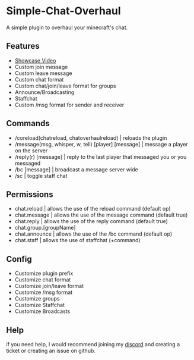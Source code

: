 # Simple-Chat-Overhaul

A simple plugin to overhaul your minecraft's chat.

## Features

- [Showcase Video](https://youtu.be/IM39twCHZt8)
- Custom join message
- Custom leave message
- Custom chat format
- Custom chat/join/leave format for groups
- Announce/Broadcasting
- Staffchat
- Custom /msg format for sender and receiver

## Commands

- /coreload(chatreload, chatoverhaulreload) | reloads the plugin
- /message(msg, whisper, w, tell) [player] [message] | message a player on the server
- /reply(r) [message] | reply to the last player that messaged you or you messaged
- /bc [message] | broadcast a message server wide
- /sc | toggle staff chat

## Permissions

- chat.reload | allows the use of the reload command (default op)
- chat.message | allows the use of the message command (default true)
- chat.reply | allows the use of the reply command (default true)
- chat.group.[groupName]
- chat.announce | allows the use of the /bc command (default op)
- chat.staff | allows the use of staffchat (+command)

## Config

- Customize plugin prefix
- Customize chat format
- Customize join/leave format
- Customize /msg format
- Customize groups
- Customize Staffchat
- Customize Broadcasts

## Help
if you need help, I would recommend joining my [discord](https://discord.gg/E3qwNDDKDu) and creating a ticket or creating an issue on github.
